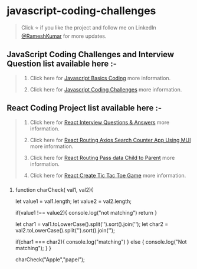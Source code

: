 # javascript-coding-challenges

   > Click :star: if you like the project and follow me on LinkedIn [@RameshKumar](https://www.linkedin.com/in/ramesh-kumar-choudhary/) for more updates.


   ## JavaScript Coding Challenges and Interview Question list available here :-

   >1. Click here for [Javascript Basics Coding](https://github.com/rseetech/javascript-basics) more information.
   >  
   >2. Click here for [Javascript Coding Challenges](https://github.com/rseetech/javascript-coding-challenges) more information.


   ## React Coding Project list available here :-

   >1. Click here for [React Interview Questions & Answers](https://github.com/rseetech/React-interview-questions) more information.
   >
   >2. Click here for [React Routing Axios Search Counter App Using MUI](https://github.com/rseetech/react-routing-axios-search-counter-app-using-mui) more information.
   >
   >3. Click here for [React Routing Pass data Child to Parent](https://github.com/rseetech/react-router-axios-pass-data-child-to-parent) more information.
   >
   >4. Click here for [React Create Tic Tac Toe Game](https://github.com/rseetech/react-create-tic-tac-toe-game) more information.






1. ###
   function charCheck( val1, val2){
 
     let value1 = val1.length;
     let value2 = val2.length;
     
     if(value1 !== value2){
     console.log("not matching")
     return
     }
     
     let char1 = val1.toLowerCase().split('').sort().join('');
     let char2 = val2.toLowerCase().split('').sort().join('');
     
     if(char1 === char2){
     console.log("matching")
     } else {
     console.log("Not matching");
     }
    }
    
    charCheck("Apple","papel");

   
